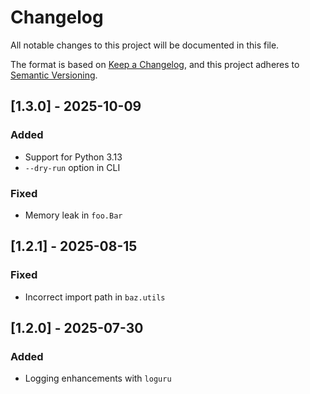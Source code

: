 # Changelog
All notable changes to this project will be documented in this file.

The format is based on [Keep a Changelog](https://keepachangelog.com/en/1.1.0/),
and this project adheres to [Semantic Versioning](https://semver.org/spec/v2.0.0.html).

## [1.3.0] - 2025-10-09
### Added
- Support for Python 3.13
- `--dry-run` option in CLI

### Fixed
- Memory leak in `foo.Bar`

## [1.2.1] - 2025-08-15
### Fixed
- Incorrect import path in `baz.utils`

## [1.2.0] - 2025-07-30
### Added
- Logging enhancements with `loguru`
